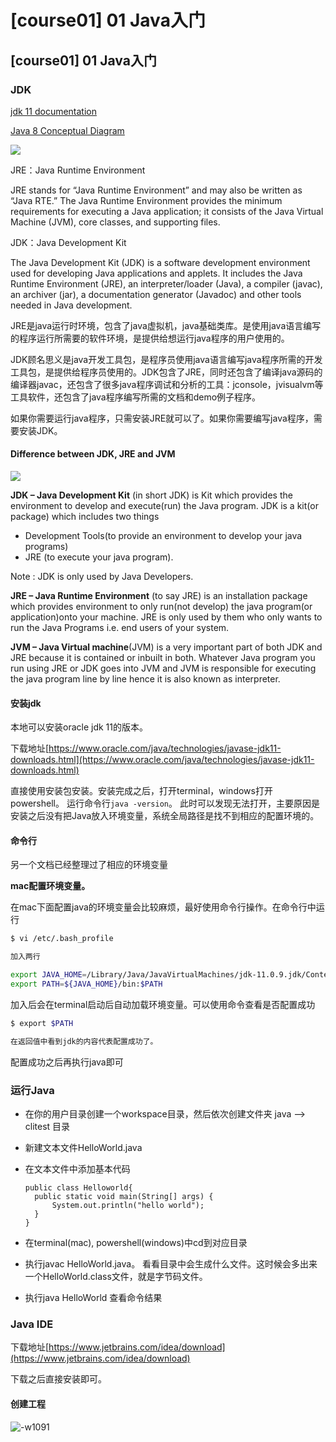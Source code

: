 # \[course01] 01 Java入门

## \[course01] 01 Java入门

### JDK

[jdk 11 documentation](https://docs.oracle.com/en/java/javase/11/)

[Java 8 Conceptual Diagram](https://docs.oracle.com/javase/8/docs/)

![](https://ossp.pengjunjie.com/mweb/16279812356650.jpg)

JRE：Java Runtime Environment

JRE stands for “Java Runtime Environment” and may also be written as “Java RTE.” The Java Runtime Environment provides the minimum requirements for executing a Java application; it consists of the Java Virtual Machine (JVM), core classes, and supporting files.

JDK：Java Development Kit

The Java Development Kit (JDK) is a software development environment used for developing Java applications and applets. It includes the Java Runtime Environment (JRE), an interpreter/loader (Java), a compiler (javac), an archiver (jar), a documentation generator (Javadoc) and other tools needed in Java development.

JRE是java运行时环境，包含了java虚拟机，java基础类库。是使用java语言编写的程序运行所需要的软件环境，是提供给想运行java程序的用户使用的。

JDK顾名思义是java开发工具包，是程序员使用java语言编写java程序所需的开发工具包，是提供给程序员使用的。JDK包含了JRE，同时还包含了编译java源码的编译器javac，还包含了很多java程序调试和分析的工具：jconsole，jvisualvm等工具软件，还包含了java程序编写所需的文档和demo例子程序。

如果你需要运行java程序，只需安装JRE就可以了。如果你需要编写java程序，需要安装JDK。

#### Difference between JDK, JRE and JVM

![](https://ossp.pengjunjie.com/mweb/16279819859166.jpg)

**JDK – Java Development Kit** (in short JDK) is Kit which provides the environment to develop and execute(run) the Java program. JDK is a kit(or package) which includes two things

* Development Tools(to provide an environment to develop your java programs)
* JRE (to execute your java program).

Note : JDK is only used by Java Developers.

**JRE – Java Runtime Environment** (to say JRE) is an installation package which provides environment to only run(not develop) the java program(or application)onto your machine. JRE is only used by them who only wants to run the Java Programs i.e. end users of your system.

**JVM – Java Virtual machine**(JVM) is a very important part of both JDK and JRE because it is contained or inbuilt in both. Whatever Java program you run using JRE or JDK goes into JVM and JVM is responsible for executing the java program line by line hence it is also known as interpreter.

#### 安装jdk

本地可以安装oracle jdk 11的版本。

下载地址[https://www.oracle.com/java/technologies/javase-jdk11-downloads.html](https://www.oracle.com/java/technologies/javase-jdk11-downloads.html)

直接使用安装包安装。安装完成之后，打开terminal，windows打开powershell。 运行命令行`java -version`。 此时可以发现无法打开，主要原因是安装之后没有把Java放入环境变量，系统全局路径是找不到相应的配置环境的。

#### 命令行

另一个文档已经整理过了相应的环境变量

**mac配置环境变量。**

在mac下面配置java的环境变量会比较麻烦，最好使用命令行操作。在命令行中运行

```bash
$ vi /etc/.bash_profile

加入两行

export JAVA_HOME=/Library/Java/JavaVirtualMachines/jdk-11.0.9.jdk/Contents/Home/
export PATH=${JAVA_HOME}/bin:$PATH
```

加入后会在terminal启动后自动加载环境变量。可以使用命令查看是否配置成功

```bash
$ export $PATH

在返回值中看到jdk的内容代表配置成功了。
```

配置成功之后再执行java即可

### 运行Java

* 在你的用户目录创建一个workspace目录，然后依次创建文件夹 java --> clitest 目录
* 新建文本文件HelloWorld.java
*   在文本文件中添加基本代码

    ```
    public class Helloworld{
      public static void main(String[] args) {
          System.out.println("hello world");
      }
    }
    ```
* 在terminal(mac), powershell(windows)中cd到对应目录
* 执行javac HelloWorld.java。 看看目录中会生成什么文件。这时候会多出来一个HelloWorld.class文件，就是字节码文件。
* 执行java HelloWorld 查看命令结果

### Java IDE

下载地址[https://www.jetbrains.com/idea/download](https://www.jetbrains.com/idea/download)

下载之后直接安装即可。

#### 创建工程

![-w1091](https://ossp.pengjunjie.com/mweb/16280062029243.jpg)
